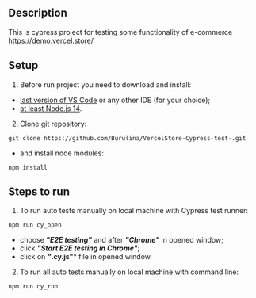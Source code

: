 ## Description 
This is cypress project for testing some functionality of e-commerce https://demo.vercel.store/

## Setup
1. Before run project you need to download and install:
- [last version of VS Code](https://code.visualstudio.com/) or any other IDE (for your choice);
- [at least Node.js 14](https://nodejs.org/uk/download/).
2. Clone git repository:
``` console
git clone https://github.com/Burulina/VercelStore-Cypress-test-.git
```
- and install node modules:
``` console
npm install
```
## Steps to run
1. To run auto tests manually on local machine with Cypress test runner:
``` console
npm run cy_open
```
- choose ***"E2E testing"*** and after ***"Chrome"*** in opened window;
- click ***"Start E2E testing in Chrome"***;
- click on ***"*.cy.js"*** file in opened window.

2. To run all auto tests manually on local machine with command line:
``` console
npm run cy_run
```